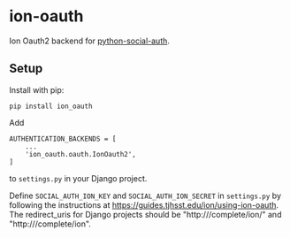 # ion-oauth
Ion Oauth2 backend for [python-social-auth](https://github.com/python-social-auth/social-app-django).


Setup
-----

Install with pip:

```
pip install ion_oauth
```

Add
```
AUTHENTICATION_BACKENDS = [
    ...
    'ion_oauth.oauth.IonOauth2',
]
```
to `settings.py` in your Django project.

Define `SOCIAL_AUTH_ION_KEY` and `SOCIAL_AUTH_ION_SECRET` in `settings.py` by following the instructions at https://guides.tjhsst.edu/ion/using-ion-oauth.
The redirect_uris for Django projects should be "http://<site-url>/complete/ion/" and "http://<site-url>/complete/ion".
